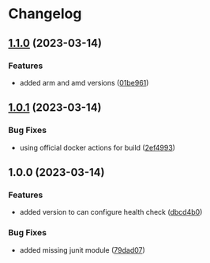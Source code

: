 # Changelog

## [1.1.0](https://github.com/flowcore-io/health-check-container/compare/v1.0.1...v1.1.0) (2023-03-14)


### Features

* added arm and amd versions ([01be961](https://github.com/flowcore-io/health-check-container/commit/01be96113d50b63868d8bf7e83498126d089e712))

## [1.0.1](https://github.com/flowcore-io/health-check-container/compare/v1.0.0...v1.0.1) (2023-03-14)


### Bug Fixes

* using official docker actions for build ([2ef4993](https://github.com/flowcore-io/health-check-container/commit/2ef4993fc8a61ee6f097df0d472c4a391ad24a48))

## 1.0.0 (2023-03-14)


### Features

* added version to can configure health check ([dbcd4b0](https://github.com/flowcore-io/health-check-container/commit/dbcd4b0c01dce573779042fdfdfbe5ea0059d4ea))


### Bug Fixes

* added missing junit module ([79dad07](https://github.com/flowcore-io/health-check-container/commit/79dad0768d47bc65a2e2a5bdb341eeeeda6ac92c))
